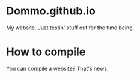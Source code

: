 # Dommo.github.io
My website. Just testin' stuff out for the time being.
# How to compile
You can compile a website? That's news.
